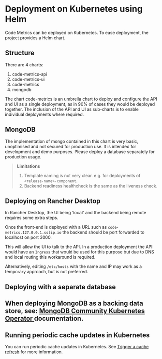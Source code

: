 # Deployment on Kubernetes using Helm

Code Metrics can be deployed on Kubernetes. To ease deployment, the project provides a Helm chart.

## Structure

There are 4 charts:

1. code-metrics-api
2. code-metrics-ui
3. code-metrics
4. mongodb

The chart code-metrics is an umbrella chart to deploy and configure the API and UI as a 
single deployment, as in 90% of cases they would be deployed together. The inclusion of the 
API and UI as sub-charts is to enable individual deployments where required.

## MongoDB

The implementation of mongo contained in this chart is very basic, unoptimised and not secured for production use. It is intended for development and demo purposes. Please deploy a database separately for production usage.

> **Limitations**
> 
> 1. Template naming is not very clear. e.g. for deployments of `<release-name>-component`.
> 2. Backend readiness healthcheck is the same as the liveness check.

## Deploying on Rancher Desktop

In Rancher Desktop, the UI being 'local' and the backend being remote requires some extra steps.

Once the front-end is deployed with a URL such as `code-metrics.127.0.0.1.sslip.io` the backend should be port forwarded to localhost on port 3000.

This will allow the UI to talk to the API. In a production deployment the API would have an `Ingress` that would be used for this purpose but due to DNS and local routing this workaround is required.

Alternatively, editing `/etc/hosts` with the name and IP may work as a temporary approach, but is not preferred.

## Deploying with a separate database

When deploying MongoDB as a backing data store, see: [MongoDB Community Kubernetes Operator
](https://github.com/mongodb/mongodb-kubernetes-operator/blob/master/README.md) documentation.
---

## Running periodic cache updates in Kubernetes

You can run periodic cache updates in Kubernetes. See [Trigger a cache refresh](./system_admin.md) for more information.
